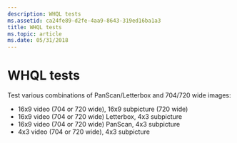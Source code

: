 ```yaml
---
description: WHQL tests
ms.assetid: ca24fe89-d2fe-4aa9-8643-319ed16ba1a3
title: WHQL tests
ms.topic: article
ms.date: 05/31/2018
---
```


# WHQL tests

Test various combinations of PanScan/Letterbox and 704/720 wide images:

-   16x9 video (704 or 720 wide), 16x9 subpicture (720 wide)
-   16x9 video (704 or 720 wide) Letterbox, 4x3 subpicture
-   16x9 video (704 or 720 wide) PanScan, 4x3 subpicture
-   4x3 video (704 or 720 wide), 4x3 subpicture

 

 



